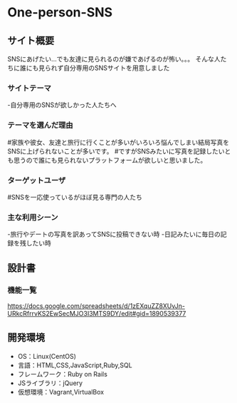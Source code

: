 # One-person-SNS
## サイト概要
SNSにあげたい…でも友達に見られるのが嫌であげるのが怖い。。。
そんな人たちに誰にも見られず自分専用のSNSサイトを用意しました

### サイトテーマ
-自分専用のSNSが欲しかった人たちへ

### テーマを選んだ理由
#家族や彼女、友達と旅行に行くことが多いがいろいろ悩んでしまい結局写真をSNSに上げられないことが多いです。
#ですがSNSみたいに写真を記録したいとも思うので誰にも見られないプラットフォームが欲しいと思いました。

### ターゲットユーザ
#SNSを一応使っているがほぼ見る専門の人たち

### 主な利用シーン
-旅行やデートの写真を訳あってSNSに投稿できない時
-日記みたいに毎日の記録を残したい時


## 設計書

### 機能一覧
https://docs.google.com/spreadsheets/d/1zEXquZZ8XUvJn-URkcRfrrvKS2EwSecMJO3I3MTS9DY/edit#gid=1890539377

## 開発環境
- OS：Linux(CentOS)
- 言語：HTML,CSS,JavaScript,Ruby,SQL
- フレームワーク：Ruby on Rails
- JSライブラリ：jQuery
- 仮想環境：Vagrant,VirtualBox
